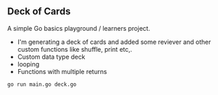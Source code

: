 ## Deck of Cards

A simple Go basics playground / learners project. 

 - I'm generating a deck of cards and added some reviever and other custom functions like shuffle, print etc,. 
 - Custom data type deck
 - looping 
 - Functions with multiple returns

 ``` go run main.go deck.go ```